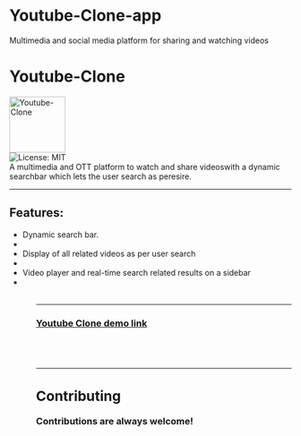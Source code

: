 # Youtube-Clone-app
Multimedia and social media platform for sharing and watching videos
<div>
<h1>Youtube-Clone</h1>
<img src ="https://static.vecteezy.com/system/resources/previews/003/399/771/original/youtube-icon-editorial-free-vector.jpg" alt="Youtube-Clone" align="center" width="100" height="100">
<br />
<img alt="License: MIT" src="https://img.shields.io/badge/License-MIT-blue.svg" />
<br />
A multimedia and OTT platform to watch and share videoswith a dynamic searchbar which lets the user search as peresire.
<br />
<hr />
<h2>Features:</h2>
<ul>
 <li>Dynamic search bar.<li/>
<li>Display of all related videos as per user search<li/>
<li>Video player and real-time search related results on a sidebar<li/> 
 <ul/>
<br />
<hr />
<h3><a href="https://youtube-mini-project.netlify.app/">Youtube Clone demo link <a/><h3/>
<br />
<hr />
<h2>Contributing</h2>
Contributions are always welcome!
</div>
